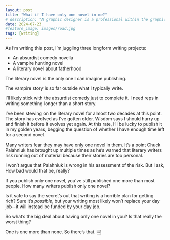 ```yaml
---
layout: post
title: "What if I have only one novel in me?"
# description: "A graphic designer is a professional within the graphic design and graphic arts industry."
date: 2024-07-23
#feature_image: images/road.jpg
tags: [writing]
---
```


As I’m writing this post, I’m juggling three longform writing projects<!--more-->:

- An absurdist comedy novella
- A vampire hunting novel 
- A literary novel about fatherhood 

The literary novel is the only one I can imagine publishing. 

The vampire story is so far outside what I typically write.

I’ll likely stick with the absurdist comedy just to complete it. I need reps in writing something longer than a short story.

I’ve been stewing on the literary novel for almost two decades at this point. The story has evolved as I’ve gotten older. Wisdom says I should hurry up and finish it before it evolves yet again. At this rate, I’ll be lucky to publish it in my golden years, begging the question of whether I have enough time left for a second novel.

Many writers fear they may have only one novel in them.  It’s a point Chuck Palahniuk has brought up multiple times as he’s warned that literary writers risk running out of material because their stories are too personal.

I won’t argue that Palahniuk is wrong in his assessment of the risk. But I ask, How bad would that be, really?

If you publish only one novel, you’ve still published one more than most people. How many writers publish only one novel?

Is it safe to say the secret’s out that writing is a horrible plan for getting rich? Sure it’s *possible*, but your writing most likely won’t replace your day job--it will instead be funded by your day job.

So what’s the big deal about having only one novel in you? Is that really the worst thing?

One is one more than none. So there’s that. ￼
